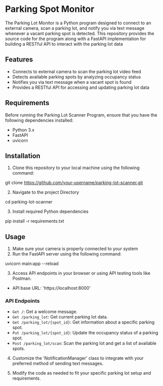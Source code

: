 # Parking Spot Monitor

The Parking Lot Monitor is a Python program designed to connect to an external camera, scan a parking lot, and notify you via text message whenever a vacant parking spot is detected. This repository provides the source code for the program along with a FastAPI implementation for building a RESTful API to interact with the parking lot data

## Features

- Connects to external camera to scan the parking lot video feed
- Detects available parking spots by analyzing occupancy status
- Notifies you via text message when a vacant spot is found
- Provides a RESTful API for accessing and updating parking lot data


## Requirements

Before running the Parking Lot Scanner Program, ensure that you have the following dependencies installed:

- Python 3.x
- FastAPI
- uvicorn

## Installation

1. Clone this repository to your local machine using the following command:


git clone https://github.com/your-username/parking-lot-scanner.git


2. Navigate to the project Directory

cd parking-lot-scanner


3. Install required Python dependencies

pip install -r requirements.txt

## Usage

1. Make sure your camera is properly connected to your system
2. Run the FastAPI server using the following command:

uvicorn main:app --reload

3. Access API endpoints in your browser or using API testing tools like Postman.
- API base URL: 'https://localhost:8000'

### API Endpoints

- `Get /`: Get a welcome message.
- `Get /parking_lot`: Get current parking lot data.
- `Get /parking_lot/{spot_id}`: Get information about a specific parking spot.
- `Put /parking_lot/{spot_id}`: Update the occupancy status of a parking spot.
- `Post /parking_lot/scan`: Scan the parking lot and get a list of available spots.

4. Customize the 'NotificationManager' class to integrate with your preferred method of sending text messages. 

5. Modify the code as needed to fit your specific parking lot setup and requirements. 